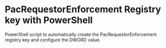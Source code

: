 # PacRequestorEnforcement Registry key with PowerShell

PowerShell script to automatically create the PacRequestorEnforcement registry key and configure the DWORD value.
